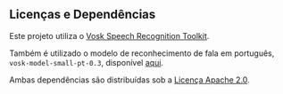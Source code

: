 ## Licenças e Dependências

Este projeto utiliza o [Vosk Speech Recognition Toolkit](https://github.com/alphacep/vosk).

Também é utilizado o modelo de reconhecimento de fala em português, `vosk-model-small-pt-0.3`, disponível [aqui](https://alphacephei.com/vosk/models).

Ambas dependências são distribuídas sob a [Licença Apache 2.0](https://www.apache.org/licenses/LICENSE-2.0).
